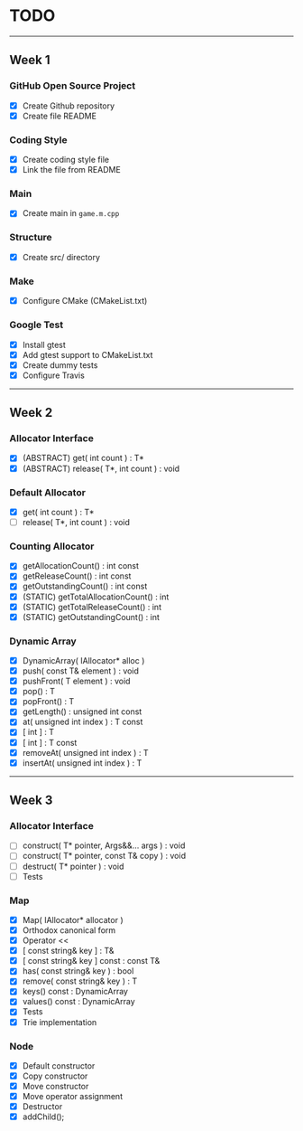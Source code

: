 # TODO

---

## Week 1

### GitHub Open Source Project
- [x] Create Github repository
- [x] Create file README

### Coding Style
- [x] Create coding style file
- [x] Link the file from README

### Main
- [x] Create main in `game.m.cpp`

### Structure
- [x] Create src/ directory

### Make
- [x] Configure CMake (CMakeList.txt)

### Google Test
- [x] Install gtest
- [x] Add gtest support to CMakeList.txt
- [x] Create dummy tests
- [x] Configure Travis

---

## Week 2

### Allocator Interface

- [x] \(ABSTRACT\) get( int count ) : T\*
- [x] \(ABSTRACT\) release( T\*, int count ) : void

### Default Allocator

- [x] get( int count ) : T\*
- [ ] release( T\*, int count ) : void

### Counting Allocator

- [x] getAllocationCount() : int const
- [x] getReleaseCount() : int const
- [x] getOutstandingCount() : int const
- [x] \(STATIC\) getTotalAllocationCount() : int
- [x] \(STATIC\) getTotalReleaseCount() : int
- [x] \(STATIC\) getOutstandingCount() : int

### Dynamic Array

- [x] DynamicArray( IAllocator\* alloc )
- [x] push( const T& element ) : void
- [x] pushFront( T element ) : void
- [x] pop() : T
- [x] popFront() : T
- [x] getLength() : unsigned int const
- [x] at( unsigned int index ) : T const
- [x] \[ int \] : T
- [x] \[ int \] : T const
- [x] removeAt( unsigned int index ) : T
- [x] insertAt( unsigned int index ) : T

---

## Week 3

### Allocator Interface

- [ ] construct( T\* pointer, Args&&... args ) : void
- [ ] construct( T\* pointer, const T& copy ) : void
- [ ] destruct( T\* pointer ) : void
- [ ] Tests

### Map

- [x] Map( IAllocator\* allocator )
- [x] Orthodox canonical form
- [x] Operator <<
- [x] \[ const string& key \] : T&
- [x] \[ const string& key \] const : const T&
- [x] has( const string& key ) : bool
- [x] remove( const string& key ) : T
- [x] keys() const : DynamicArray<string>
- [x] values() const : DynamicArray<T>
- [x] Tests
- [x] Trie implementation

### Node

- [x] Default constructor
- [x] Copy constructor
- [x] Move constructor
- [x] Move operator assignment
- [x] Destructor
- [x] addChild();
